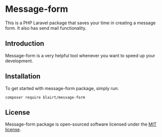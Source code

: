 # Message-form

This is a PHP Laravel package that saves your time in creating a message form. It also has send mail functionality.

## Introduction

Message-form is a very helpful tool whenever you want to speed up your development.

## Installation

To get started with message-form package, simply run:

    composer require blairt/message-form


## License

Message-form package is open-sourced software licensed under the [MIT license](https://opensource.org/licenses/MIT).
